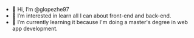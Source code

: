 - 👋 Hi, I’m @glopezhe97
- 👀 I’m interested in learn all I can about front-end and back-end.
- 🌱 I’m currently learning it because I'm doing a master's degree in web app development.


<!---
glopezhe97/glopezhe97 is a ✨ special ✨ repository because its `README.md` (this file) appears on your GitHub profile.
You can click the Preview link to take a look at your changes.
--->
